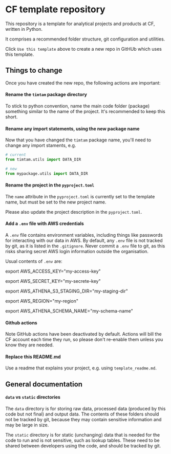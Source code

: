 # CF template repository

This repository is a template for analytical projects and products at CF, written in Python.

It comprises a recommended folder structure, git configuration and utilities.

Click `Use this template` above to create a new repo in GitHUb which uses this template.

## Things to change
Once you have created the new repo, the following actions are important:

#### Rename the `timtam` package directory
To stick to python convention, name the main code folder (package) something similar to the name of the project. 
It's recommended to keep this short.

#### Rename any import statements, using the new package name
Now that you have changed the `timtam` package name, you'll need to change any import staments, e.g.

```python
# current
from timtam.utils import DATA_DIR

# new
from mypackage.utils import DATA_DIR
```

#### Rename the project in the `pyproject.toml`
The `name` attribute in the `pyproject.toml` is currently set to the template name, but must be set to the new project name.

Please also update the project description in the `pyproject.toml`.

#### Add a `.env` file with AWS credentials
A `.env` file contains environment variables, including things like passwords for interacting with our data in AWS.
By default, any `.env` file is not tracked by git, as it is listed in the `.gitignore`.
Never commit a `.env` file to git, as this risks sharing secret AWS login information outside the organisation.

Usual contents of `.env` are:

  export AWS_ACCESS_KEY="my-access-key"

  export AWS_SECRET_KEY="my-secrete-key"

  export AWS_ATHENA_S3_STAGING_DIR="my-staging-dir"

  export AWS_REGION="my-region"

  export AWS_ATHENA_SCHEMA_NAME="my-schema-name"


#### Github actions
Note GitHub actions have been deactivated by default.
Actions will bill the CF account each time they run, so please don't re-enable them unless you know they are needed.

#### Replace this README.md
Use a readme that explains your project, e.g. using `template_readme.md`.


## General documentation

#### `data` vs `static` directories
The `data` directory is for storing raw data, processed data (produced by this code but not final) and output data.
The contents of these folders should not be tracked by git,
because they may contain sensitive information and may be large in size.

The `static` directory is for static (unchanging) data that is needed for the code to run and is not sensitive,
such as lookup tables. These need to be shared between developers using the code, and should be tracked by git.

